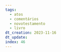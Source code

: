 ```yaml
---
tags:
  - atos
  - comentários
  - novotestamento
  - livro
dt_creation: 2023-11-16
dt_update: 
index: 46
---
```

